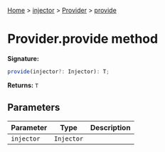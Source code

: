 [Home](./index) &gt; [injector](./injector.md) &gt; [Provider](./injector.provider.md) &gt; [provide](./injector.provider.provide.md)

# Provider.provide method


**Signature:**
```javascript
provide(injector?: Injector): T;
```
**Returns:** `T`

## Parameters

|  Parameter | Type | Description |
|  --- | --- | --- |
|  `injector` | `Injector` |  |

